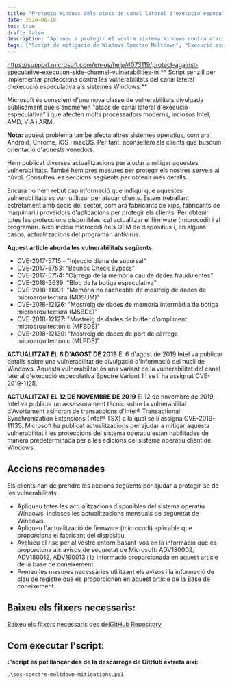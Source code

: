 ```yaml
---
title: "Protegiu Windows dels atacs de canal lateral d'execució especulativa"
date: 2020-06-18
toc: true
draft: false
description: "Apreneu a protegir el vostre sistema Windows contra atacs de canal lateral d'execució especulativa amb l'script de mitigació i les actualitzacions de microprogramari de Microsoft"
tags: ["Script de mitigació de Windows Spectre Meltdown", "Execució especulativa Atacs de canal lateral", "Microsoft", "Intel", "AMD", "VIA", "ARM", "Android", "Chrome", "iOS", "macOS", "Injecció Branch Target", "Comprovació de límits Bypass", "Càrrega de la memòria cau de dades fraudulentes", "Bypass especulatiu de la botiga", "Mostra de dades de microarquitectura", "CVE", "Actualitzacions de firmware", "Repositori GitHub", "PowerShell"]
---
```

 https://support.microsoft.com/en-us/help/4073119/protect-against-speculative-execution-side-channel-vulnerabilities-in
** Script senzill per implementar proteccions contra les vulnerabilitats del canal lateral d'execució especulativa als sistemes Windows.**

Microsoft és conscient d'una nova classe de vulnerabilitats divulgada públicament que s'anomenen "atacs de canal lateral d'execució especulativa" i que afecten molts processadors moderns, inclosos Intel, AMD, VIA i ARM.

**Nota:** aquest problema també afecta altres sistemes operatius, com ara Android, Chrome, iOS i macOS. Per tant, aconsellem als clients que busquin orientació d'aquests venedors.

Hem publicat diverses actualitzacions per ajudar a mitigar aquestes vulnerabilitats. També hem pres mesures per protegir els nostres serveis al núvol. Consulteu les seccions següents per obtenir més detalls.

Encara no hem rebut cap informació que indiqui que aquestes vulnerabilitats es van utilitzar per atacar clients. Estem treballant estretament amb socis del sector, com ara fabricants de xips, fabricants de maquinari i proveïdors d'aplicacions per protegir els clients. Per obtenir totes les proteccions disponibles, cal actualitzar el firmware (microcodi) i el programari. Això inclou microcodi dels OEM de dispositius i, en alguns casos, actualitzacions del programari antivirus.

**Aquest article aborda les vulnerabilitats següents:**
- CVE-2017-5715 - "Injecció diana de sucursal"
- CVE-2017-5753: "Bounds Check Bypass"
- CVE-2017-5754: "Càrrega de la memòria cau de dades fraudulentes"
- CVE-2018-3639: "Bloc de la botiga especulativa"
- CVE-2018-11091: "Memòria no cacheable de mostreig de dades de microarquitectura (MDSUM)"
- CVE-2018-12126: "Mostreig de dades de memòria intermèdia de botiga microarquitectura (MSBDS)"
- CVE-2018-12127: "Mostreig de dades de buffer d'ompliment microarquitectònic (MFBDS)"
- CVE-2018-12130: "Mostreig de dades de port de càrrega microarquitectònic (MLPDS)"

**ACTUALITZAT EL 6 D'AGOST DE 2019** El 6 d'agost de 2019 Intel va publicar detalls sobre una vulnerabilitat de divulgació d'informació del nucli de Windows. Aquesta vulnerabilitat és una variant de la vulnerabilitat del canal lateral d'execució especulativa Spectre Variant 1 i se li ha assignat CVE-2019-1125.

**ACTUALITZAT EL 12 DE NOVEMBRE DE 2019** El 12 de novembre de 2019, Intel va publicar un assessorament tècnic sobre la vulnerabilitat d'Avortament asíncron de transaccions d'Intel® Transactional Synchronization Extensions (Intel® TSX) a la qual se li assigna CVE-2019-11135. Microsoft ha publicat actualitzacions per ajudar a mitigar aquesta vulnerabilitat i les proteccions del sistema operatiu estan habilitades de manera predeterminada per a les edicions del sistema operatiu client de Windows.

## Accions recomanades
Els clients han de prendre les accions següents per ajudar a protegir-se de les vulnerabilitats:

- Apliqueu totes les actualitzacions disponibles del sistema operatiu Windows, incloses les actualitzacions mensuals de seguretat de Windows.
- Apliqueu l'actualització de firmware (microcodi) aplicable que proporciona el fabricant del dispositiu.
- Avalueu el risc per al vostre entorn basant-vos en la informació que es proporciona als avisos de seguretat de Microsoft: ADV180002, ADV180012, ADV190013 i la informació proporcionada en aquest article de la base de coneixement.
- Preneu les mesures necessàries utilitzant els avisos i la informació de clau de registre que es proporcionen en aquest article de la Base de coneixement.

## Baixeu els fitxers necessaris:

Baixeu els fitxers necessaris des del[GitHub Repository](https://github.com/simeononsecurity/Windows-Spectre-Meltdown-Mitigation-Script)

## Com executar l'script:

**L'script es pot llançar des de la descàrrega de GitHub extreta així:**
```
.\sos-spectre-meltdown-mitigations.ps1
```
